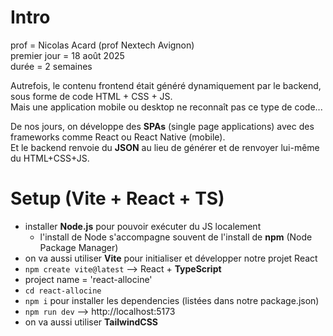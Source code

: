 # Intro 

prof = Nicolas Acard (prof Nextech Avignon)  
premier jour = 18 août 2025   
durée = 2 semaines  

Autrefois, le contenu frontend était généré dynamiquement par le backend, sous forme de code HTML + CSS + JS.  
Mais une application mobile ou desktop ne reconnaît pas ce type de code...  

De nos jours, on développe des **SPAs** (single page applications) avec des frameworks comme React ou React Native (mobile).  
Et le backend renvoie du **JSON** au lieu de générer et de renvoyer lui-même du HTML+CSS+JS.  

# Setup (Vite + React + TS)

- installer **Node.js** pour pouvoir exécuter du JS localement
  - l'install de Node s'accompagne souvent de l'install de **npm** (Node Package Manager)
- on va aussi utiliser **Vite** pour initialiser et développer notre projet React 
- `npm create vite@latest` --> React + **TypeScript**
- project name = 'react-allocine'
- `cd react-allocine`
- `npm i` pour installer les dependencies (listées dans notre package.json)
- `npm run dev` --> http://localhost:5173
- on va aussi utiliser **TailwindCSS**
